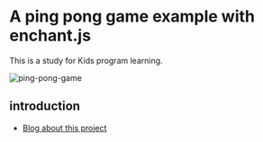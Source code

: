 
# A ping pong game example with enchant.js

This is a study for Kids program learning.

![ping-pong-game](http://www.mindboardapps.com/blog/programming/src/ping-pong-game/game.gif)

## introduction

* [Blog about this project](http://www.mindboardapps.com/blog/programming/ping-pong-game.html)

